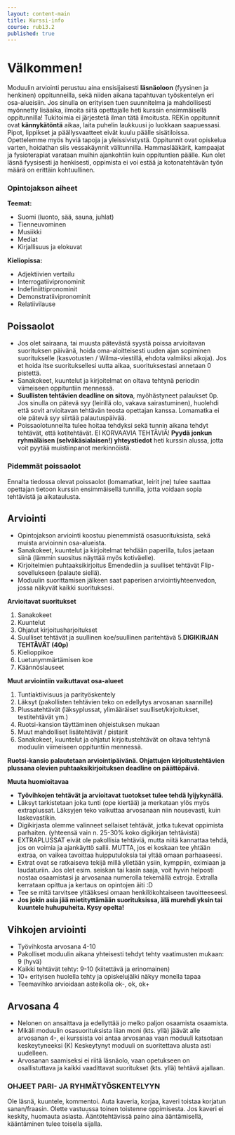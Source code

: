 ```yaml
---
layout: content-main
title: Kurssi-info
course: rub13.2
published: true
---
```


# Välkommen!

Moduulin arviointi perustuu aina ensisijaisesti **läsnäoloon** (fyysinen ja henkinen) oppitunneilla, sekä niiden aikana tapahtuvan työskentelyn eri osa-alueisiin.
Jos sinulla on erityisen tuen suunnitelma ja mahdollisesti myönnetty lisäaika, ilmoita siitä opettajalle heti kurssin ensimmäisellä oppitunnilla! Tukitoimia ei järjestetä ilman tätä ilmoitusta.
REKin oppitunnit ovat **kännykätöntä** aikaa, laita puhelin laukkuusi jo luokkaan saapuessasi. Pipot, lippikset ja päällysvaatteet eivät kuulu päälle sisätiloissa. Opettelemme myös hyviä tapoja ja yleissivistystä.
Oppitunnit ovat opiskelua varten, hoidathan siis vessakäynnit välitunnilla. Hammaslääkärit, kampaajat ja fysioterapiat varataan muihin ajankohtiin kuin oppituntien päälle. Kun olet läsnä fyysisesti ja henkisesti, oppimista ei voi estää ja kotonatehtävän työn määrä on erittäin kohtuullinen.

### Opintojakson aiheet

**Teemat:**

- Suomi (luonto, sää, sauna, juhlat)
- Tienneuvominen
- Musiikki
- Mediat
- Kirjallisuus ja elokuvat

**Kieliopissa:**

- Adjektiivien vertailu
- Interrogatiivipronominit
- Indefiniittipronominit
- Demonstratiivipronominit
- Relatiivilause

## Poissaolot

- Jos olet sairaana, tai muusta pätevästä syystä poissa arvioitavan suorituksen päivänä, hoida oma-aloitteisesti uuden ajan sopiminen suoritukselle (kasvotusten / Wilma-viestillä, ehdota valmiiksi aikoja). Jos et hoida itse suorituksellesi uutta aikaa, suorituksestasi annetaan 0 pistettä.
- Sanakokeet, kuuntelut ja kirjoitelmat on oltava tehtynä periodin viimeiseen oppituntiin mennessä.
- **Suullisten tehtävien deadline on sitova**, myöhästyneet palaukset 0p. Jos sinulla on pätevä syy (leirillä olo, vakava sairastuminen), huolehdi että sovit arvioitavan tehtävän teosta opettajan kanssa. Lomamatka ei ole pätevä syy siirtää palautuspäivää.
- Poissaolotunneilta tulee hoitaa tehdyksi sekä tunnin aikana tehdyt tehtävät, että kotitehtävät. EI KORVAAVIA TEHTÄVIÄ! **Pyydä jonkun ryhmäläisen (selväkäsialaisen!) yhteystiedot** heti kurssin alussa, jotta voit pyytää muistiinpanot merkinnöistä.

### Pidemmät poissaolot

Ennalta tiedossa olevat poissaolot (lomamatkat, leirit jne) tulee saattaa opettajan tietoon kurssin ensimmäisellä tunnilla, jotta voidaan sopia tehtävistä ja aikataulusta.

## Arviointi

- Opintojakson arviointi koostuu pienemmistä osasuorituksista, sekä muista arvioinnin osa-alueista.
- Sanakokeet, kuuntelut ja kirjoitelmat tehdään paperilla, tulos jaetaan siinä (lämmin suositus näyttää myös kotiväelle).
- Kirjoitelmien puhtaaksikirjoitus Emendediin ja suulliset tehtävät Flip-sovellukseen (palaute siellä).
- Moduulin suorittamisen jälkeen saat paperisen arviointiyhteenvedon, jossa näkyvät kaikki suorituksesi.

**Arvioitavat suoritukset**

1.	Sanakokeet
2.	Kuuntelut
3.	Ohjatut kirjoitusharjoitukset
4.	Suulliset tehtävät ja suullinen koe/suullinen paritehtävä
5.**DIGIKIRJAN TEHTÄVÄT (40p)**
6.	Kielioppikoe
7.	Luetunymmärtämisen koe
8.	Käännöslauseet
   
**Muut arviointiin vaikuttavat osa-alueet**

1.	Tuntiaktiivisuus ja parityöskentely
2.	Läksyt (pakollisten tehtävien teko on edellytys arvosanan saannille)
3.	Plussatehtävät (läksyplussat, ylimääräiset suulliset/kirjoitukset, testitehtävät ym.)
4.	Ruotsi-kansion täyttäminen ohjeistuksen mukaan
5.	Muut mahdolliset lisätehtävät / pistarit
6.	Sanakokeet, kuuntelut ja ohjatut kirjoitustehtävät on oltava tehtynä moduulin viimeiseen oppituntiin mennessä.
   
**Ruotsi-kansio palautetaan arviointipäivänä.
Ohjattujen kirjoitustehtävien plussana olevien puhtaaksikirjoituksen deadline on päättöpäivä.**

**Muuta huomioitavaa**

- **Työvihkojen tehtävät ja arvioitavat tuotokset tulee tehdä lyijykynällä.**
- Läksyt tarkistetaan joka tunti (ope kiertää) ja merkataan ylös myös extraplussat. Läksyjen teko vaikuttaa arvosanaan niin nousevasti, kuin laskevastikin.
- Digikirjasta olemme valinneet sellaiset tehtävät, jotka tukevat oppimista parhaiten. (yhteensä vain n. 25-30% koko digikirjan tehtävistä)
- EXTRAPLUSSAT eivät ole pakollisia tehtäviä, mutta niitä kannattaa tehdä, jos on voimia ja ajankäyttö sallii. MUTTA, jos ei koskaan tee yhtään extraa, on vaikea tavoittaa huipputuloksia tai yltää omaan parhaaseesi.
- Extrat ovat se ratkaiseva tekijä millä ylletään ysiin, kymppiin, eximiaan ja laudaturiin. Jos olet esim. seiskan tai kasin saaja, voit hyvin helposti nostaa osaamistasi ja arvosanaa numerolla tekemällä extroja. Extralla kerrataan opittua ja kertaus on opintojen äiti :D
- Tee se mitä tarvitsee yltääksesi omaan henkilökohtaiseen tavoitteeseesi.
- **Jos jokin asia jää mietityttämään suorituksissa, älä murehdi yksin tai kuuntele huhupuheita. Kysy opelta!**

## Vihkojen arviointi
- Työvihkosta arvosana 4-10
- Pakolliset moduulin aikana yhteisesti tehdyt tehty vaatimusten mukaan: 9 (hyvä)
- Kaikki tehtävät tehty: 9-10 (kiitettävä ja erinomainen)
- 10+ erityisen huolella tehty ja opiskelujälki näkyy monella tapaa
- Teemavihko arvioidaan asteikolla ok-, ok, ok+

## Arvosana 4
- Nelonen on ansaittava ja edellyttää jo melko paljon osaamista osaamista.
- Mikäli moduulin osasuorituksista liian moni (kts. yllä) jäävät alle arvosanan 4-, ei kurssista voi antaa arvosanaa vaan moduuli katsotaan keskeytyneeksi (K) Keskeytynyt moduuli on suoritettava alusta asti uudelleen.
- Arvosanan saamiseksi ei riitä läsnäolo, vaan opetukseen on osallistuttava ja kaikki vaadittavat suoritukset (kts. yllä) tehtävä ajallaan.

### OHJEET PARI- JA RYHMÄTYÖSKENTELYYN
Ole läsnä, kuuntele, kommentoi. Auta kaveria, korjaa, kaveri toistaa korjatun sanan/fraasin. Olette vastuussa toinen toistenne oppimisesta. Jos kaveri ei keskity, huomauta asiasta. Ääntötehtävissä paino aina ääntämisellä, kääntäminen tulee toisella sijalla.


